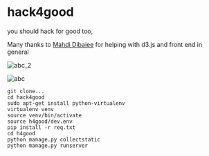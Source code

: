 hack4good
=========

you should hack for good too,

Many thanks to [Mahdi Dibaiee](https://github.com/mdibaiee "Mahdi Dibaiee") for helping with d3.js and front end in general



![abc_2](https://raw.githubusercontent.com/papaloizouc/hack4good/024cd87c269d9945b1fd571733dab390f7cf6585/doc/abc_2.png)

![abc](https://raw.githubusercontent.com/papaloizouc/hack4good/master/doc/abc.png)


```
git clone...
cd hack4good
sudo apt-get install python-virtualenv
virtualenv venv
source venv/bin/activate
source h4good/dev.env 
pip install -r req.txt
cd h4good
python manage.py collectstatic
python manage.py runserver
```
